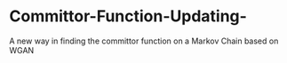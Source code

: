 # Committor-Function-Updating-
A new way in finding the committor function on a Markov Chain based on WGAN
